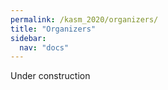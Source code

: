 ```yaml
---
permalink: /kasm_2020/organizers/
title: "Organizers"
sidebar:
  nav: "docs"
---
```


Under construction